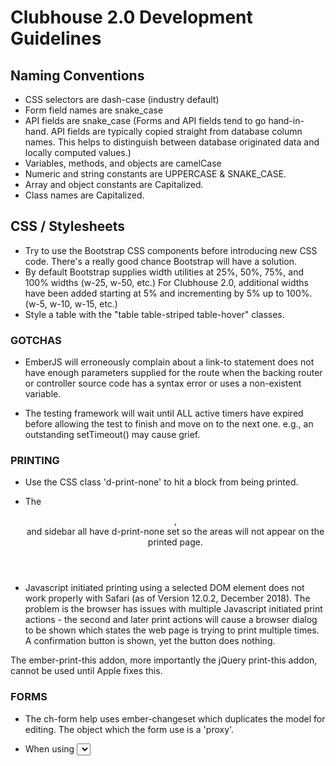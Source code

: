 # Clubhouse 2.0 Development Guidelines

## Naming Conventions

* CSS selectors are dash-case (industry default)
* Form field names are snake_case
* API fields are snake_case
  (Forms and API fields tend to go hand-in-hand. API fields are typically copied straight from database column names. This helps to distinguish between database originated data and locally computed values.)
* Variables, methods, and objects are camelCase
* Numeric and string constants are UPPERCASE & SNAKE_CASE.
* Array and object constants are Capitalized.
* Class names are Capitalized.

## CSS / Stylesheets

* Try to use the Bootstrap CSS components before introducing new CSS code. There's a really good chance Bootstrap will have a solution.
* By default Bootstrap supplies width utilities at 25%, 50%, 75%, and 100% widths (w-25, w-50, etc.) For Clubhouse 2.0, additional widths have been added starting at 5% and incrementing by 5% up to 100%. (w-5, w-10, w-15, etc.)
* Style a table with the "table table-striped table-hover" classes.

### GOTCHAS

* EmberJS will erroneously complain about a link-to statement does not have enough parameters supplied for the route when the backing router or controller source code has a syntax error or uses a non-existent variable.

* The testing framework will wait until ALL active timers have expired before allowing
the test to finish and move on to the next one. e.g., an outstanding setTimeout() may cause grief.

### PRINTING

* Use the CSS class 'd-print-none' to hit a block from being printed.

* The <header>, <footer> and sidebar all have d-print-none set so the areas will not appear on the printed page.

* Javascript initiated printing using a selected DOM element does not work properly with Safari (as of Version 12.0.2, December 2018). The problem is the browser has issues with multiple Javascript initiated print actions - the second and later print actions will cause a browser dialog to be shown which states the web page is trying to print multiple times. A confirmation button is shown, yet the button does nothing.

The ember-print-this addon, more importantly the jQuery print-this addon, cannot be used until Apple fixes this.

### FORMS

- The ch-form help uses ember-changeset which duplicates the model for editing.
  The object which the form use is a 'proxy'.

- When using <select> be sure to set the select to a default value. Forms do not
  operate differently in a SPA environment. When 'submit' is clicked, the field
  values stored in variables/object is used, NOT what is currently set on the form itself.
